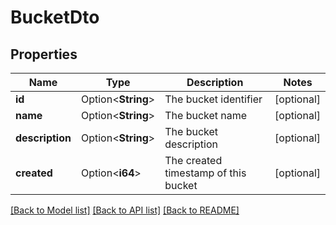 # BucketDto

## Properties

Name | Type | Description | Notes
------------ | ------------- | ------------- | -------------
**id** | Option<**String**> | The bucket identifier | [optional]
**name** | Option<**String**> | The bucket name | [optional]
**description** | Option<**String**> | The bucket description | [optional]
**created** | Option<**i64**> | The created timestamp of this bucket | [optional]

[[Back to Model list]](../README.md#documentation-for-models) [[Back to API list]](../README.md#documentation-for-api-endpoints) [[Back to README]](../README.md)


